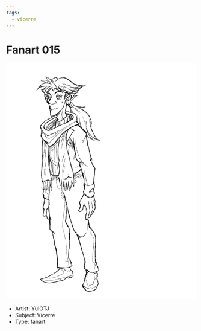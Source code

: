 ```yaml
---
tags:
  - vicerre
---
```


# Fanart 015

<img src="assets/2024-04-24_fanimage-015.png">

- Artist: YuIOTJ
- Subject: Vicerre
- Type: fanart
